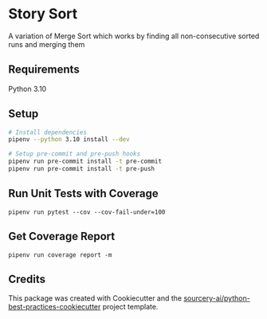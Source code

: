 # Story Sort
A variation of Merge Sort which works by finding all non-consecutive sorted runs and merging them

## Requirements
Python 3.10

## Setup
```sh
# Install dependencies
pipenv --python 3.10 install --dev

# Setup pre-commit and pre-push hooks
pipenv run pre-commit install -t pre-commit
pipenv run pre-commit install -t pre-push
```

## Run Unit Tests with Coverage
`pipenv run pytest --cov --cov-fail-under=100`

## Get Coverage Report
`pipenv run coverage report -m`

## Credits
This package was created with Cookiecutter and the [sourcery-ai/python-best-practices-cookiecutter](https://github.com/sourcery-ai/python-best-practices-cookiecutter) project template.
